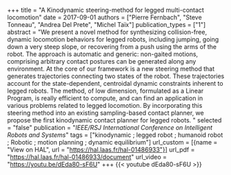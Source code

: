 +++
title = "A Kinodynamic steering-method for legged multi-contact locomotion"
date = 2017-09-01
authors = ["Pierre Fernbach", "Steve Tonneau", "Andrea Del Prete", "Michel Taïx"]
publication_types = ["1"]
abstract = "We present a novel method for synthesizing collision-free, dynamic locomotion behaviors for legged robots, including jumping, going down a very steep slope, or recovering from a push using the arms of the robot. The approach is automatic and generic: non-gaited motions, comprising arbitrary contact postures can be generated along any environment. At the core of our framework is a new steering method that generates trajectories connecting two states of the robot. These trajectories account for the state-dependent, centroidal dynamic constraints inherent to legged robots. The method, of low dimension, formulated as a Linear Program, is really efficient to compute, and can find an application in various problems related to legged locomotion. By incorporating this steering method into an existing sampling-based contact planner, we propose the first kinodynamic contact planner for legged robots. "
selected = "false"
publication = "*IEEE/RSJ International Conference on Intelligent Robots and Systems*"
tags = ["kinodynamic ;  legged robot ;  humanoid robot ; Robotic ;  motion planning ;  dynamic equilibrium"]
url_custom = [{name = "View on HAL", url = "https://hal.laas.fr/hal-01486933"}]
url_pdf = "https://hal.laas.fr/hal-01486933/document"
url_video = "https://youtu.be/dEda80-sF6U"
+++
{{< youtube dEda80-sF6U >}}
